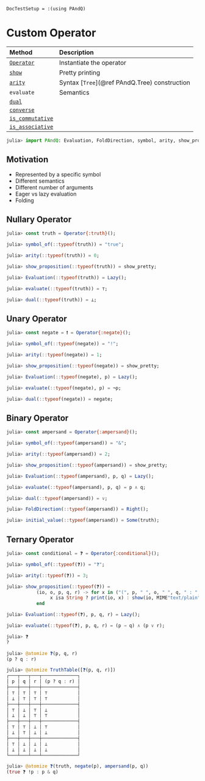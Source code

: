 
```@meta
DocTestSetup = :(using PAndQ)
```

# Custom Operator

| Method                   | Description                                   |
|:-------------------------|:----------------------------------------------|
| [`Operator`](@ref)       | Instantiate the operator                      |
| [`show`](@ref)           | Pretty printing                               |
| [`arity`](@ref)          | Syntax [`Tree`](@ref PAndQ.Tree) construction |
| `evaluate`       | Semantics                                     |
| [`dual`](@ref)           |                                               |
| [`converse`](@ref)       |                                               |
| [`is_commutative`](@ref) |                                               |
| [`is_associative`](@ref) |                                               |

```julia 1
julia> import PAndQ: Evaluation, FoldDirection, symbol, arity, show_proposition, evaluate, dual, initial_value
```

## Motivation

- Represented by a specific symbol
- Different semantics
- Different number of arguments
- Eager vs lazy evaluation
- Folding

## Nullary Operator

```julia
julia> const truth = Operator{:truth}();

julia> symbol_of(::typeof(truth)) = "true";

julia> arity(::typeof(truth)) = 0;

julia> show_proposition(::typeof(truth)) = show_pretty;

julia> Evaluation(::typeof(truth)) = Lazy();

julia> evaluate(::typeof(truth)) = ⊤;

julia> dual(::typeof(truth)) = ⊥;
```

## Unary Operator

```julia 1
julia> const negate = ❗ = Operator{:negate}();

julia> symbol_of(::typeof(negate)) = "!";

julia> arity(::typeof(negate)) = 1;

julia> show_proposition(::typeof(negate)) = show_pretty;

julia> Evaluation(::typeof(negate), p) = Lazy();

julia> evaluate(::typeof(negate), p) = ¬p;

julia> dual(::typeof(negate)) = negate;
```

## Binary Operator

```julia 1
julia> const ampersand = Operator{:ampersand}();

julia> symbol_of(::typeof(ampersand)) = "&";

julia> arity(::typeof(ampersand)) = 2;

julia> show_proposition(::typeof(ampersand)) = show_pretty;

julia> Evaluation(::typeof(ampersand), p, q) = Lazy();

julia> evaluate(::typeof(ampersand), p, q) = p ∧ q;

julia> dual(::typeof(ampersand)) = ∨;

julia> FoldDirection(::typeof(ampersand)) = Right();

julia> initial_value(::typeof(ampersand)) = Some(truth);
```

## Ternary Operator

```julia
julia> const conditional = ❓ = Operator{:conditional}();

julia> symbol_of(::typeof(❓)) = "❓";

julia> arity(::typeof(❓)) = 3;

julia> show_proposition(::typeof(❓)) =
           (io, o, p, q, r) -> for x in ("(", p, " ", o, " ", q, " : ", r, ")")
                x isa String ? print(io, x) : show(io, MIME"text/plain"(), x)
           end

julia> Evaluation(::typeof(❓), p, q, r) = Lazy();

julia> evaluate(::typeof(❓), p, q, r) = (p → q) ∧ (p ∨ r);

julia> ❓
?

julia> @atomize ❓(p, q, r)
(p ? q : r)

julia> @atomize TruthTable([❓(p, q, r)])
┌───┬───┬───┬─────────────┐
│ p │ q │ r │ (p ? q : r) │
├───┼───┼───┼─────────────┤
│ ⊤ │ ⊤ │ ⊤ │ ⊤           │
│ ⊥ │ ⊤ │ ⊤ │ ⊤           │
├───┼───┼───┼─────────────┤
│ ⊤ │ ⊥ │ ⊤ │ ⊥           │
│ ⊥ │ ⊥ │ ⊤ │ ⊤           │
├───┼───┼───┼─────────────┤
│ ⊤ │ ⊤ │ ⊥ │ ⊤           │
│ ⊥ │ ⊤ │ ⊥ │ ⊥           │
├───┼───┼───┼─────────────┤
│ ⊤ │ ⊥ │ ⊥ │ ⊥           │
│ ⊥ │ ⊥ │ ⊥ │ ⊥           │
└───┴───┴───┴─────────────┘
```

```julia
julia> @atomize ❓(truth, negate(p), ampersand(p, q))
(true ❓ !p : p & q)
```

